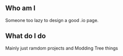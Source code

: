 ## Who am I
Someone too lazy to design a good .io page.
## What do I do
Mainly just ramdom projects and Modding Tree things

